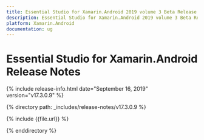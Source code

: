 ```yaml
---
title: Essential Studio for Xamarin.Android 2019 volume 3 Beta Release Release Notes  
description: Essential Studio for Xamarin.Android 2019 volume 3 Beta Release Release Notes  
platform: Xamarin.Android
documentation: ug
---
```


# Essential Studio for Xamarin.Android  Release Notes  

{% include release-info.html date="September 16, 2019"  version="v17.3.0.9" %} 


{% directory path: _includes/release-notes/v17.3.0.9 %}

{% include {{file.url}} %}

{% enddirectory %}